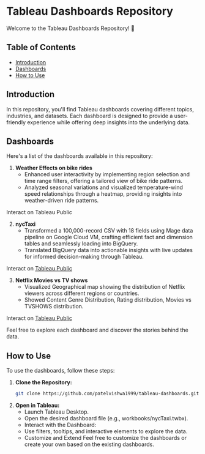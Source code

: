 # Tableau Dashboards Repository

Welcome to the Tableau Dashboards Repository! 🚀


## Table of Contents

- [Introduction](#introduction)
- [Dashboards](#dashboards)
- [How to Use](#how-to-use)

## Introduction

In this repository, you'll find Tableau dashboards covering different topics, industries, and datasets. Each dashboard is designed to provide a user-friendly experience while offering deep insights into the underlying data.

## Dashboards

Here's a list of the dashboards available in this repository:

1. **Weather Effects on bike rides**
    - Enhanced user interactivity by implementing region selection and time range filters, offering a tailored view of bike ride patterns.
    - Analyzed seasonal variations and visualized temperature-wind speed relationships through a heatmap, providing insights into weather-driven ride patterns.

Interact on <a href="https://public.tableau.com/app/profile/vishwa.patel1372/viz/BikeRidesDataAnalysis/Dashboard1" style="text-decoration:none;">
Tableau Public 
        </a>

2. **nycTaxi**
    - Transformed a 100,000-record CSV with 18 fields using Mage data pipeline on Google Cloud VM, crafting efficient fact and dimension tables and seamlessly loading into BigQuery.
    - Translated BigQuery data into actionable insights with live updates for informed decision-making through Tableau.
  
Interact on <a href="https://public.tableau.com/app/profile/vishwa.patel1372/viz/nycTaxi_17045558575210/Dashboard1">
Tableau Public 
        </a>

3. **Netflix Movies vs TV shows**
    - Visualized Geographical map showing the distribution of Netflix viewers across different regions or countries.
    - Showed Content Genre Distribution, Rating distribution, Movies vs TVSHOWS distribution.
  
Interact on <a href="https://public.tableau.com/app/profile/vishwa.patel1372/viz/Netflix_17045570312290/NetflixDataset">
Tableau Public 
        </a>


Feel free to explore each dashboard and discover the stories behind the data.

## How to Use

To use the dashboards, follow these steps:

1. **Clone the Repository:**
   ```bash
   git clone https://github.com/patelvishwa1999/tableau-dashboards.git
2. **Open in Tableau:**
   - Launch Tableau Desktop.
   - Open the desired dashboard file (e.g., workbooks/nycTaxi.twbx).
   - Interact with the Dashboard:
   - Use filters, tooltips, and interactive elements to explore the data.
   - Customize and Extend
Feel free to customize the dashboards or create your own based on the existing dashboards.
